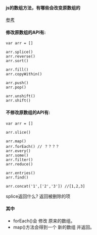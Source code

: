 #### js的数组方法，有哪些会改变原数组的
[参考](https://blog.csdn.net/LUxxxX/article/details/90580595)

#### 修改原数组的API有:

```shell
var arr = []

arr.splice()
arr.reverse()
arr.sort()

arr.fill()
arr.copyWithin()

arr.push()
arr.pop()

arr.unshift()
arr.shift()

```
#### 不修改原数组的API有:

```shell
var arr = []

arr.slice()

arr.map()
arr.forEach() // ？？？？
arr.every()
arr.some()
arr.filter()
arr.reduce()

arr.entries()
arr.find()

arr.concat('1',['2','3']) //[1,2,3]

```




splice返回什么? 返回被删除的项

#### 其中
- forEach()会 修改 原来的数组。
- map()方法会得到一个 新的数组 并返回。